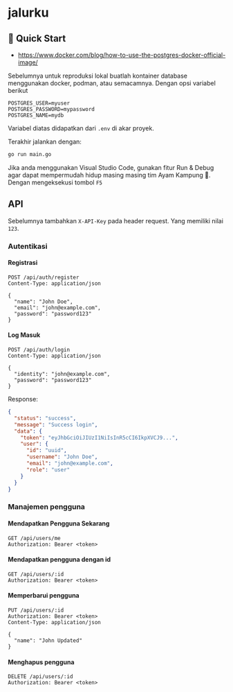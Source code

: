 # jalurku

## 🚀 Quick Start

- https://www.docker.com/blog/how-to-use-the-postgres-docker-official-image/

Sebelumnya untuk reproduksi lokal buatlah kontainer database menggunakan docker, podman, atau semacamnya. Dengan opsi variabel berikut

```env
POSTGRES_USER=myuser
POSTGRES_PASSWORD=mypassword
POSTGRES_NAME=mydb
```
Variabel diatas didapatkan dari `.env` di akar proyek.

Terakhir jalankan dengan:

```bash
go run main.go
```

Jika anda menggunakan Visual Studio Code, gunakan fitur Run & Debug agar dapat mempermudah hidup masing masing tim Ayam Kampung 🙏. Dengan mengeksekusi tombol `F5`

## API

Sebelumnya tambahkan `X-API-Key` pada header request. Yang memiliki nilai `123`.

### Autentikasi

#### Registrasi
```http
POST /api/auth/register
Content-Type: application/json

{
  "name": "John Doe",
  "email": "john@example.com",
  "password": "password123"
}
```

#### Log Masuk
```http
POST /api/auth/login
Content-Type: application/json

{
  "identity": "john@example.com",
  "password": "password123"
}
```

Response:
```json
{
  "status": "success",
  "message": "Success login",
  "data": {
    "token": "eyJhbGciOiJIUzI1NiIsInR5cCI6IkpXVCJ9...",
    "user": {
      "id": "uuid",
      "username": "John Doe",
      "email": "john@example.com",
      "role": "user"
    }
  }
}
```

### Manajemen pengguna

#### Mendapatkan Pengguna Sekarang
```http
GET /api/users/me
Authorization: Bearer <token>
```

#### Mendapatkan pengguna dengan id
```http
GET /api/users/:id
Authorization: Bearer <token>
```

#### Memperbarui pengguna
```http
PUT /api/users/:id
Authorization: Bearer <token>
Content-Type: application/json

{
  "name": "John Updated"
}
```

#### Menghapus pengguna
```http
DELETE /api/users/:id
Authorization: Bearer <token>
```